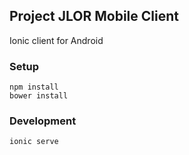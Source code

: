 ## Project JLOR Mobile Client

Ionic client for Android

### Setup
```
npm install
bower install
```

### Development
```
ionic serve
```
